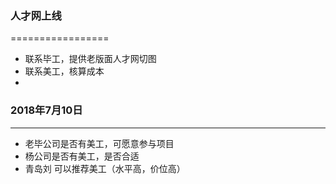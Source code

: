 ### 人才网上线
=================

*   联系毕工，提供老版面人才网切图
*   联系美工，核算成本
*

###  2018年7月10日
-----------------------------------------------------------------

* 老毕公司是否有美工，可愿意参与项目
* 杨公司是否有美工，是否合适
* 青岛刘 可以推荐美工（水平高，价位高）

